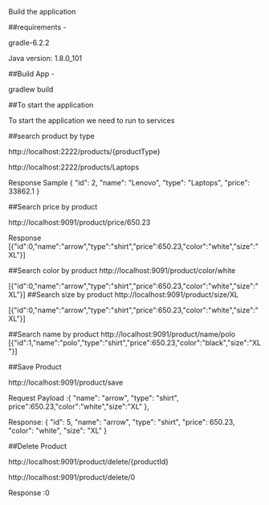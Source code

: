 Build the application

##requirements -

gradle-6.2.2

Java version: 1.8.0_101

##Build App -

gradlew build

##To start the application

To start the application we need to run to services


##search product by type

http://localhost:2222/products/{productType}

http://localhost:2222/products/Laptops

Response Sample { "id": 2, "name": "Lenovo", "type": "Laptops", "price": 33862.1 }

##Search price by product

http://localhost:9091/product/price/650.23

Response [{"id":0,"name":"arrow","type":"shirt","price":650.23,"color":"white","size":"XL"}]

##Search color by product
http://localhost:9091/product/color/white

[{"id":0,"name":"arrow","type":"shirt","price":650.23,"color":"white","size":"XL"}]
##Search size by product
http://localhost:9091/product/size/XL

[{"id":0,"name":"arrow","type":"shirt","price":650.23,"color":"white","size":"XL"}]

##Search name by product
http://localhost:9091/product/name/polo
[{"id":1,"name":"polo","type":"shirt","price":650.23,"color":"black","size":"XL"}]

##Save Product

http://localhost:9091/product/save

Request Payload :{ "name": "arrow", "type": "shirt", price":650.23,"color":"white","size":"XL"             },
	 

Response: {
    "id": 5,
    "name": "arrow",
    "type": "shirt",
    "price": 650.23,
    "color": "white",
    "size": "XL"
}

##Delete Product

http://localhost:9091/product/delete/{productId}

http://localhost:9091/product/delete/0

Response  :0